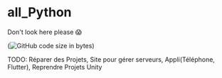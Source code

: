 # all_Python
Don't look here please 😱

(![GitHub code size in bytes](https://img.shields.io/github/languages/code-size/Rouxhero/all_Python))

TODO: Réparer des Projets,
      Site pour gérer serveurs,
      Appli(Téléphone, Flutter),
      Reprendre Projets Unity
